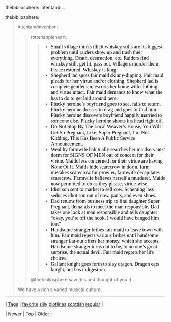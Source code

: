 <!--
title: thebibliosphere
date: 2020-06-28T15:27:00.157Z
tags: favorite, silly, plotlines, scottish, regular
-->


thebibliosphere: intentandi...

<p>thebibliosphere:</p>

<blockquote>
<p>intentandinvention:</p>

<blockquote>
<p>rottenappleheart:</p>
<blockquote><ul><li><div><font color="#000000" face="Calibri" size="3">Small village thinks illicit whiskey stills are its biggest problem until raiders show up and trash their everything. Death, destruction, etc. Raiders find whiskey still, get lit, pass out. Villagers murder them. Peace restored. Whiskey is king.</font></div></li>
<li><div><font color="#000000" face="Calibri" size="3">Shepherd lad spots fair maid skinny-dipping. Fair maid pleads for her virtue and/or clothing. Shepherd lad is complete gentleman, escorts her home with clothing and virtue intact. Fair maid demands to know what she has to do to get laid around here.</font></div></li>
<li><div><font color="#000000" face="Calibri" size="3">Plucky heroine’s boyfriend goes to sea, fails to return.
Plucky heroine dresses in drag and goes to find him. Plucky heroine discovers
boyfriend happily married to someone else. Plucky heroine shoots his head right
off.</font></div></li>
<li><div><font color="#000000" face="Calibri" size="3">Do Not Stop By The Local Weaver’s House, You Will Get So
Pregnant, Like, Super Pregnant, I’m Not Kidding, This Has Been A Public Service
Announcement.</font></div></li>
<li><div><font color="#000000" face="Calibri" size="3">Wealthy farmwife habitually searches her maidservants’ dorm
for SIGNS OF MEN out of concern for their virtue. Maids less concerned for
their virtue are having None Of It. Maids hide scarecrow in dorm, farm mistakes
scarecrow for prowler, farmwife decapitates scarecrow. Farmwife believes
herself a murderer. Maids now permitted to do as they please, virtue-wise. </font></div></li>
<li><div><font color="#000000" face="Calibri" size="3">Idiot son sent to market to sell cow. Scheming lass seduces
idiot son out of cow, pants, and even shoes.</font></div></li>
<li><div><font color="#000000" face="Calibri" size="3">Dad returns from business trip to find daughter Super
Pregnant, demands to meet the man responsible. Dad takes one look at man
responsible and tells daughter “okay, you’re off the hook, I would have banged
him too.”</font></div></li>
<li><div><font color="#000000" face="Calibri" size="3">Handsome stranger bribes fair maid to leave town with him.
Fair maid rejects various bribes until handsome stranger flat-out offers her
money, which she accepts. Handsome stranger turns out to be, to no one’s great
surprise, the actual devil. Fair maid regrets her life choices.</font></div></li>
<li><div><font color="#000000" face="Calibri" size="3">Gallant knight goes forth to slay dragon. Dragon eats knight, but has indigestion.</font></div></li>
</ul></blockquote>
<p>@thebibliosphere saw this and thought of you ;)</p>
</blockquote>

<p>We have a rich a varied musical culture.</p>
</blockquote>

<!--BOTTOM-POST-NAVIGATION-->
---

| [Tags](tags.md) | [favorite](tag-favorite.md) [silly](tag-silly.md) [plotlines](tag-plotlines.md) [scottish](tag-scottish.md) [regular](tag-regular.md) |

| [Newer](159031694011.md) | [Top](index.md) | [Older](159043148594.md) |